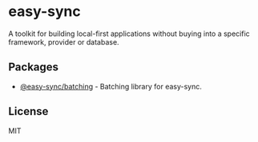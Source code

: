 # easy-sync

A toolkit for building local-first applications without buying into a specific framework, provider or database.

## Packages

- [@easy-sync/batching](packages/batching) - Batching library for easy-sync.

## License

MIT